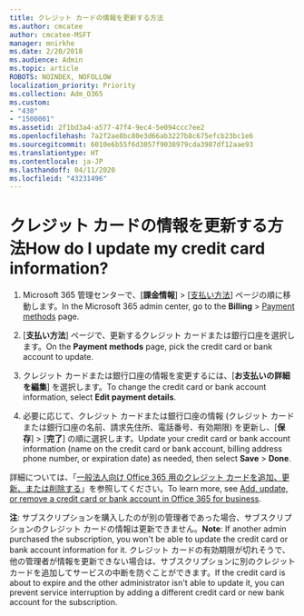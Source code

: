 ```yaml
---
title: クレジット カードの情報を更新する方法
ms.author: cmcatee
author: cmcatee-MSFT
manager: mnirkhe
ms.date: 2/20/2018
ms.audience: Admin
ms.topic: article
ROBOTS: NOINDEX, NOFOLLOW
localization_priority: Priority
ms.collection: Adm_O365
ms.custom:
- "430"
- "1500001"
ms.assetid: 2f1bd3a4-a577-47f4-9ec4-5e094ccc7ee2
ms.openlocfilehash: 7a2f2ae8bc80e3d66ab3227b8c675efcb23bc1e6
ms.sourcegitcommit: 6010e6b55f6d3057f9038979cda3987df12aae93
ms.translationtype: HT
ms.contentlocale: ja-JP
ms.lasthandoff: 04/11/2020
ms.locfileid: "43231496"
---
```

# <a name="how-do-i-update-my-credit-card-information"></a><span data-ttu-id="46b04-102">クレジット カードの情報を更新する方法</span><span class="sxs-lookup"><span data-stu-id="46b04-102">How do I update my credit card information?</span></span>

1. <span data-ttu-id="46b04-103">Microsoft 365 管理センターで、[**課金情報**] \> [[支払い方法](https://go.microsoft.com/fwlink/p/?linkid=842054)] ページの順に移動します。</span><span class="sxs-lookup"><span data-stu-id="46b04-103">In the Microsoft 365 admin center, go to the **Billing** \> [Payment methods](https://go.microsoft.com/fwlink/p/?linkid=842054) page.</span></span>

2. <span data-ttu-id="46b04-104">[**支払い方法**] ページで、更新するクレジット カードまたは銀行口座を選択します。</span><span class="sxs-lookup"><span data-stu-id="46b04-104">On the **Payment methods** page, pick the credit card or bank account to update.</span></span>

3. <span data-ttu-id="46b04-105">クレジット カードまたは銀行口座の情報を変更するには、[**お支払いの詳細を編集**] を選択します。</span><span class="sxs-lookup"><span data-stu-id="46b04-105">To change the credit card or bank account information, select **Edit payment details**.</span></span>

4. <span data-ttu-id="46b04-106">必要に応じて、クレジット カードまたは銀行口座の情報 (クレジット カードまたは銀行口座の名前、請求先住所、電話番号、有効期限) を更新し、[**保存**] > [**完了**] の順に選択します。</span><span class="sxs-lookup"><span data-stu-id="46b04-106">Update your credit card or bank account information (name on the credit card or bank account, billing address phone number, or expiration date) as needed, then select **Save** > **Done**.</span></span>

<span data-ttu-id="46b04-107">詳細については、「[一般法人向け Office 365 用のクレジット カードを追加、更新、または削除する](https://docs.microsoft.com/office365/admin/subscriptions-and-billing/add-update-or-remove-credit-card-or-bank-account)」を参照してください。</span><span class="sxs-lookup"><span data-stu-id="46b04-107">To learn more, see [Add, update, or remove a credit card or bank account in Office 365 for business](https://docs.microsoft.com/office365/admin/subscriptions-and-billing/add-update-or-remove-credit-card-or-bank-account).</span></span>

<span data-ttu-id="46b04-108">**注**: サブスクリプションを購入したのが別の管理者であった場合、サブスクリプションのクレジット カードの情報は更新できません。</span><span class="sxs-lookup"><span data-stu-id="46b04-108">**Note**: If another admin purchased the subscription, you won't be able to update the credit card or bank account information for it.</span></span> <span data-ttu-id="46b04-109">クレジット カードの有効期限が切れそうで、他の管理者が情報を更新できない場合は、サブスクリプションに別のクレジット カードを追加してサービスの中断を防ぐことができます。</span><span class="sxs-lookup"><span data-stu-id="46b04-109">If the credit card is about to expire and the other administrator isn't able to update it, you can prevent service interruption by adding a different credit card or new bank account for the subscription.</span></span>
